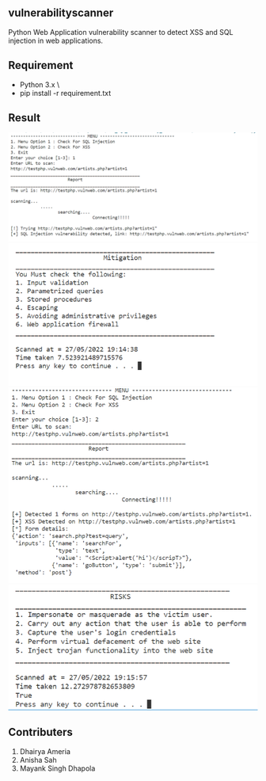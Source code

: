 ## vulnerabilityscanner
Python Web Application vulnerability scanner to detect XSS and SQL injection in web applications. 


## Requirement
* Python 3.x \
* pip install -r requirement.txt


## Result
![Results](https://github.com/Muhammad-Nouman-Ahmed/XSS-and-SQL-Vulnerability-Scanner/blob/main/1.PNG)
![Results](https://github.com/Muhammad-Nouman-Ahmed/XSS-and-SQL-Vulnerability-Scanner/blob/main/2.PNG)
![Results](https://github.com/Muhammad-Nouman-Ahmed/XSS-and-SQL-Vulnerability-Scanner/blob/main/3.PNG)
![Results](https://github.com/Muhammad-Nouman-Ahmed/XSS-and-SQL-Vulnerability-Scanner/blob/main/4.PNG)


## Contributers

1. Dhairya Ameria
2. Anisha Sah
3. Mayank Singh Dhapola




